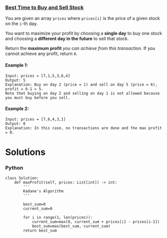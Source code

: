 ### [Best Time to Buy and Sell Stock](https://leetcode.com/problems/best-time-to-buy-and-sell-stock/) <br>

You are given an array `prices` where `prices[i]` is the price of a given stock on the `i`-th day.

You want to maximize your profit by choosing a **single day** to buy one stock and choosing a **different day in the future** to sell that stock.

Return the **maximum profit** *you can achieve from this transaction*. If you cannot achieve any profit, return `0`.



#### Example 1:

```
Input: prices = [7,1,5,3,6,4]
Output: 5
Explanation: Buy on day 2 (price = 1) and sell on day 5 (price = 6), profit = 6-1 = 5.
Note that buying on day 2 and selling on day 1 is not allowed because you must buy before you sell.

```

#### Example 2:

```
Input: prices = [7,6,4,3,1]
Output: 0
Explanation: In this case, no transactions are done and the max profit = 0.

```

# Solutions

### Python
```
class Solution:
    def maxProfit(self, prices: List[int]) -> int:
        '''
        Kadane's Algorithm
        '''
    
        best_sum=0
        current_sum=0
        
        for i in range(1, len(prices)):
            current_sum=max(0, current_sum + prices[i] - prices[i-1])
            best_sum=max(best_sum, current_sum)
        return best_sum

```
